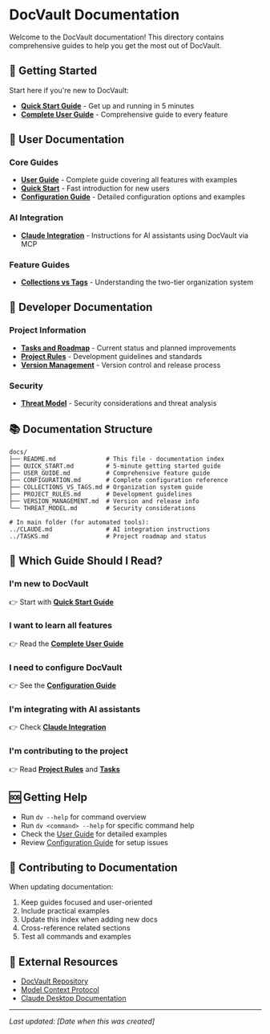 # DocVault Documentation

Welcome to the DocVault documentation! This directory contains comprehensive guides to help you get the most out of DocVault.

## 🚀 Getting Started

Start here if you're new to DocVault:

- **[Quick Start Guide](QUICK_START.md)** - Get up and running in 5 minutes
- **[Complete User Guide](USER_GUIDE.md)** - Comprehensive guide to every feature

## 📖 User Documentation

### Core Guides
- **[User Guide](USER_GUIDE.md)** - Complete guide covering all features with examples
- **[Quick Start](QUICK_START.md)** - Fast introduction for new users
- **[Configuration Guide](CONFIGURATION.md)** - Detailed configuration options and examples

### AI Integration
- **[Claude Integration](../CLAUDE.md)** - Instructions for AI assistants using DocVault via MCP

### Feature Guides
- **[Collections vs Tags](COLLECTIONS_VS_TAGS.md)** - Understanding the two-tier organization system

## 🔧 Developer Documentation

### Project Information
- **[Tasks and Roadmap](../TASKS.md)** - Current status and planned improvements
- **[Project Rules](PROJECT_RULES.md)** - Development guidelines and standards
- **[Version Management](VERSION_MANAGEMENT.md)** - Version control and release process

### Security
- **[Threat Model](THREAT_MODEL.md)** - Security considerations and threat analysis

## 📚 Documentation Structure

```
docs/
├── README.md              # This file - documentation index
├── QUICK_START.md         # 5-minute getting started guide
├── USER_GUIDE.md          # Comprehensive feature guide
├── CONFIGURATION.md       # Complete configuration reference
├── COLLECTIONS_VS_TAGS.md # Organization system guide
├── PROJECT_RULES.md       # Development guidelines
├── VERSION_MANAGEMENT.md  # Version and release info
└── THREAT_MODEL.md        # Security considerations

# In main folder (for automated tools):
../CLAUDE.md               # AI integration instructions
../TASKS.md                # Project roadmap and status
```

## 🎯 Which Guide Should I Read?

### I'm new to DocVault
👉 Start with **[Quick Start Guide](QUICK_START.md)**

### I want to learn all features
👉 Read the **[Complete User Guide](USER_GUIDE.md)**

### I need to configure DocVault
👉 See the **[Configuration Guide](CONFIGURATION.md)**

### I'm integrating with AI assistants
👉 Check **[Claude Integration](../CLAUDE.md)**

### I'm contributing to the project
👉 Read **[Project Rules](PROJECT_RULES.md)** and **[Tasks](../TASKS.md)**

## 🆘 Getting Help

- Run `dv --help` for command overview
- Run `dv <command> --help` for specific command help
- Check the [User Guide](USER_GUIDE.md) for detailed examples
- Review [Configuration Guide](CONFIGURATION.md) for setup issues

## 📝 Contributing to Documentation

When updating documentation:

1. Keep guides focused and user-oriented
2. Include practical examples
3. Update this index when adding new docs
4. Cross-reference related sections
5. Test all commands and examples

## 🔗 External Resources

- [DocVault Repository](https://github.com/yourusername/docvault)
- [Model Context Protocol](https://modelcontextprotocol.io/)
- [Claude Desktop Documentation](https://docs.anthropic.com/claude/docs)

---

*Last updated: [Date when this was created]*